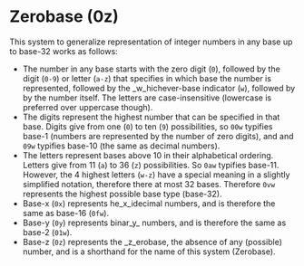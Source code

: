 # Zerobase (0z)

This system to generalize representation of integer numbers in any base up to base-32 works as follows:
- The number in any base starts with the zero digit (`0`), followed by the digit (`0-9`) or letter (`a-z`) that specifies in which base the number is represented, followed by the _w_hichever-base indicator (`w`), followed by by the number itself. The letters are case-insensitive (lowercase is preferred over uppercase though).
- The digits represent the highest number that can be specified in that base. Digits give from one (`0`) to ten (`9`) possibilities, so `00w` typifies base-1 (numbers are represented by the number of zero digits), and and `09w` typifies base-10 (the same as decimal numbers).
- The letters represent bases above 10 in their alphabetical ordering. Letters give from 11 (`a`) to 36 (`z`) possibilities. So `0aw` typifies base-11. However, the 4 highest letters (`w-z`) have a special meaning in a slightly simplified notation, therefore there at most 32 bases. Therefore `0vw` represents the highest possible base type (base-32).
- Base-x (`0x`) represents he_x_idecimal numbers, and is therefore the same as base-16 (`0fw`).
- Base-y (`0y`) represents binar_y_ numbers, and is therefore the same as base-2 (`01w`).
- Base-z (`0z`) represents the _z_erobase, the absence of any (possible) number, and is a shorthand for the name of this system (Zerobase).
